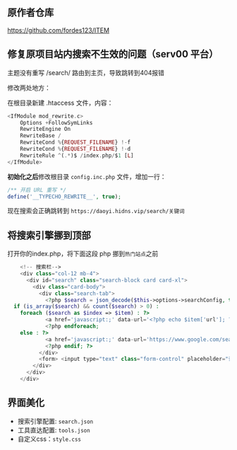 ## 原作者仓库

https://github.com/fordes123/ITEM

## 修复原项目站内搜索不生效的问题（serv00 平台）

主题没有重写 /search/ 路由到主页，导致跳转到404报错

修改两处地方：

在根目录新建 .htaccess 文件，内容：

```php
<IfModule mod_rewrite.c>
    Options +FollowSymLinks
    RewriteEngine On
    RewriteBase /
    RewriteCond %{REQUEST_FILENAME} !-f
    RewriteCond %{REQUEST_FILENAME} !-d
    RewriteRule ^(.*)$ /index.php/$1 [L]
</IfModule>
```

**初始化之后**修改根目录 `config.inc.php` 文件，增加一行：

```php
/** 开启 URL 重写 */
define('__TYPECHO_REWRITE__', true);
```

现在搜索会正确跳转到 `https://daoyi.hidns.vip/search/关键词`

## 将搜索引擎挪到顶部

打开你的index.php，将下面这段 php 挪到`热门站点`之前

```php
    <!-- 搜索栏-->
    <div class="col-12 mb-4">
      <div id="search" class="search-block card card-xl">
        <div class="card-body">
          <div class="search-tab">
            <?php $search = json_decode($this->options->searchConfig, true);
  if (is_array($search) && count($search) > 0) :
    foreach ($search as $index => $item) : ?>
            <a href='javascript:;' data-url='<?php echo $item['url']; ?>' class='btn btn-link btn-sm btn-rounded <?php echo $index === 0 ? 'active' : ''; ?>'><i class='<?php echo $item['icon']; ?>' aria-hidden='true'></i>&nbsp;<?php echo $item['name']; ?></a>
            <?php endforeach;
    else : ?>
            <a href='javascript:;' data-url='https://www.google.com/search?q=' class='btn btn-link btn-sm btn-rounded active'><i class='fab fa-google'></i>&nbsp;谷歌</a>
            <?php endif; ?>
          </div>
          <form> <input type="text" class="form-control" placeholder="请输入搜索关键词并按回车键…"></form>
        </div>
      </div>
    </div>
```

## 界面美化

- 搜索引擎配置: `search.json`
- 工具直达配置: `tools.json`
- 自定义css：`style.css`
